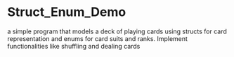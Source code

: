 # Struct_Enum_Demo
 a simple program that models a deck of playing cards using structs for card representation and enums for card suits and ranks. Implement functionalities like shuffling and dealing cards
